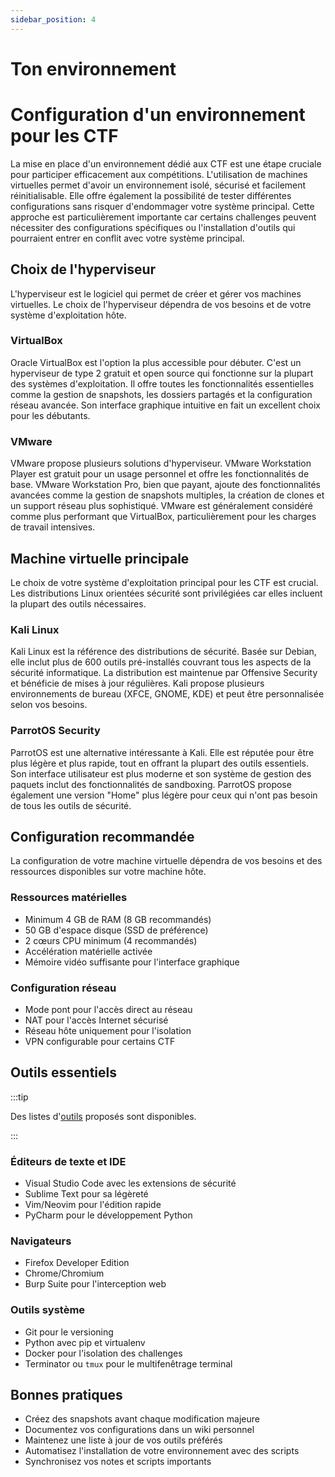 ```yaml
---
sidebar_position: 4
---
```


# Ton environnement

# Configuration d'un environnement pour les CTF

La mise en place d'un environnement dédié aux CTF est une étape cruciale pour participer efficacement aux compétitions. L'utilisation de machines virtuelles permet d'avoir un environnement isolé, sécurisé et facilement réinitialisable. Elle offre également la possibilité de tester différentes configurations sans risquer d'endommager votre système principal. Cette approche est particulièrement importante car certains challenges peuvent nécessiter des configurations spécifiques ou l'installation d'outils qui pourraient entrer en conflit avec votre système principal.

## Choix de l'hyperviseur

L'hyperviseur est le logiciel qui permet de créer et gérer vos machines virtuelles. Le choix de l'hyperviseur dépendra de vos besoins et de votre système d'exploitation hôte.

### VirtualBox
Oracle VirtualBox est l'option la plus accessible pour débuter. C'est un hyperviseur de type 2 gratuit et open source qui fonctionne sur la plupart des systèmes d'exploitation. Il offre toutes les fonctionnalités essentielles comme la gestion de snapshots, les dossiers partagés et la configuration réseau avancée. Son interface graphique intuitive en fait un excellent choix pour les débutants.

### VMware
VMware propose plusieurs solutions d'hyperviseur. VMware Workstation Player est gratuit pour un usage personnel et offre les fonctionnalités de base. VMware Workstation Pro, bien que payant, ajoute des fonctionnalités avancées comme la gestion de snapshots multiples, la création de clones et un support réseau plus sophistiqué. VMware est généralement considéré comme plus performant que VirtualBox, particulièrement pour les charges de travail intensives.

## Machine virtuelle principale

Le choix de votre système d'exploitation principal pour les CTF est crucial. Les distributions Linux orientées sécurité sont privilégiées car elles incluent la plupart des outils nécessaires.

### Kali Linux
Kali Linux est la référence des distributions de sécurité. Basée sur Debian, elle inclut plus de 600 outils pré-installés couvrant tous les aspects de la sécurité informatique. La distribution est maintenue par Offensive Security et bénéficie de mises à jour régulières. Kali propose plusieurs environnements de bureau (XFCE, GNOME, KDE) et peut être personnalisée selon vos besoins.

### ParrotOS Security
ParrotOS est une alternative intéressante à Kali. Elle est réputée pour être plus légère et plus rapide, tout en offrant la plupart des outils essentiels. Son interface utilisateur est plus moderne et son système de gestion des paquets inclut des fonctionnalités de sandboxing. ParrotOS propose également une version "Home" plus légère pour ceux qui n'ont pas besoin de tous les outils de sécurité.

## Configuration recommandée

La configuration de votre machine virtuelle dépendra de vos besoins et des ressources disponibles sur votre machine hôte.

### Ressources matérielles
- Minimum 4 GB de RAM (8 GB recommandés)
- 50 GB d'espace disque (SSD de préférence)
- 2 cœurs CPU minimum (4 recommandés)
- Accélération matérielle activée
- Mémoire vidéo suffisante pour l'interface graphique

### Configuration réseau
- Mode pont pour l'accès direct au réseau
- NAT pour l'accès Internet sécurisé
- Réseau hôte uniquement pour l'isolation
- VPN configurable pour certains CTF

## Outils essentiels

:::tip

Des listes d'[outils](/docs/ctf/tools.md) proposés sont disponibles.

:::

### Éditeurs de texte et IDE
- Visual Studio Code avec les extensions de sécurité
- Sublime Text pour sa légèreté
- Vim/Neovim pour l'édition rapide
- PyCharm pour le développement Python

### Navigateurs
- Firefox Developer Edition
- Chrome/Chromium
- Burp Suite pour l'interception web

### Outils système
- Git pour le versioning
- Python avec pip et virtualenv
- Docker pour l'isolation des challenges
- Terminator ou `tmux` pour le multifenêtrage terminal

## Bonnes pratiques

- Créez des snapshots avant chaque modification majeure
- Documentez vos configurations dans un wiki personnel
- Maintenez une liste à jour de vos outils préférés
- Automatisez l'installation de votre environnement avec des scripts
- Synchronisez vos notes et scripts importants
